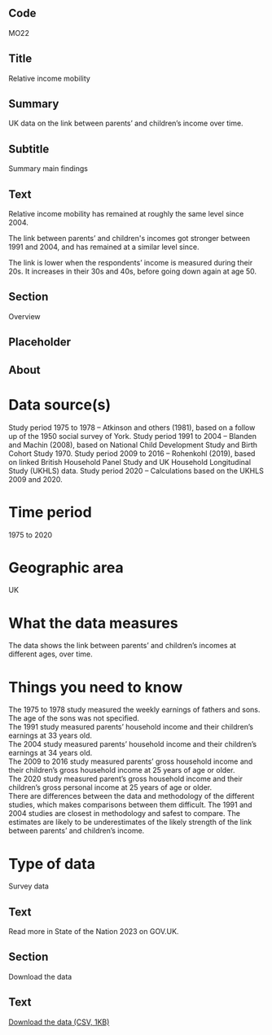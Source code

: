 ## Code
MO22

## Title
Relative income mobility

## Summary
UK data on the link between parents’ and children’s income over time.

## Subtitle
Summary main findings

## Text
Relative income mobility has remained at roughly the same level since 2004.

The link between parents’ and children's incomes got stronger between 1991 and 2004, and has remained at a similar level since.

The link is lower when the respondents’ income is measured during their 20s. It increases in their 30s and 40s, before going down again at age 50.

## Section
Overview

## Placeholder

## About
# Data source(s)
Study period 1975 to 1978 – Atkinson and others (1981), based on a follow up of the 1950 social survey of York.
Study period 1991 to 2004 – Blanden and Machin (2008), based on National Child Development Study and Birth Cohort Study 1970.
Study period 2009 to 2016 – Rohenkohl (2019), based on linked British Household Panel Study and UK Household Longitudinal Study (UKHLS) data.
Study period 2020 – Calculations based on the UKHLS 2009 and 2020.

# Time period
1975 to 2020

# Geographic area
UK

# What the data measures
The data shows the link between parents’ and children’s incomes at different ages, over time.

# Things you need to know
The 1975 to 1978 study measured the weekly earnings of fathers and sons. The age of the sons was not specified.<br>
The 1991 study measured parents’ household income and their children’s earnings at 33 years old.<br>
The 2004 study measured parents’ household income and their children’s earnings at 34 years old.<br>
The 2009 to 2016 study measured parents’ gross household income and their children’s gross household income at 25 years of age or older.<br>
The 2020 study measured parent’s gross household income and their children’s gross personal income at 25 years of age or older.<br>
There are differences between the data and methodology of the different studies, which makes comparisons between them difficult. The 1991 and 2004 studies are closest in methodology and safest to compare. The estimates are likely to be underestimates of the likely strength of the link between parents’ and children’s income.

# Type of data
Survey data

## Text
Read more in State of the Nation 2023 on GOV.UK.

## Section
Download the data

## Text
<p class="govuk-body">
    <a href="#" class="govuk-link">Download the data (CSV, 1KB)</a>
</p>
